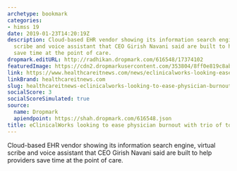 ```yaml
---
archetype: bookmark
categories:
- himss 19
date: 2019-01-23T14:20:19Z
description: Cloud-based EHR vendor showing its information search engine, virtual
  scribe and voice assistant that CEO Girish Navani said are built to help providers
  save time at the point of care.
dropmark.editURL: http://radhikan.dropmark.com/616548/17374102
featuredImage: https://cdn2.dropmarkusercontent.com/353804/8ff0e819c8ab3c5ff09fa75f78caceb024c6f8842c99b8796f11ab5e8e3bd7bb/thumbnail/prizma-2019-device-screenshot_resized_2_0_0.jpg?Expires=1557430063&Signature=Hykjk7XQNGO2zmVopxY8MW50jPnl2Alt1s3TK~bMQ00hT7qy7a3f89-T55kmfXylRmhv-Bnkpiv9pyPwpWFaZ27oVlfLb1HJNpZhlfazEjimWLBgs~3DjouBLoNaUzktpEtQrMMIkx7orR0w60RyXfDhQB0RTpb-6W1V6qOTsuCGNJ3WO-D909H9RPHh1f3lBHkDXf~M2QVG75C-4xwjxY9TCpfjaXGFUv39Pwwhtc5Oac7o~rdYdf214W4N4G0k5reTDv5GQzMvgLkSL6T256iTLEUzitBAkgta4pbO590SAyBTBeHj7JCFEJx0~N0BVp1NFNdVE~z2FWNr1zhf0A__&Key-Pair-Id=APKAITQYWVEN757ZA4KQ
link: https://www.healthcareitnews.com/news/eclinicalworks-looking-ease-physician-burnout-trio-tools-himss19-0
linkBrand: healthcareitnews.com
slug: healthcareitnews-eclinicalworks-looking-to-ease-physician-burnout-with-trio-of-tools-at-himss19
socialScore: 3
socialScoreSimulated: true
source:
  name: Dropmark
  apiendpoint: https://shah.dropmark.com/616548.json
title: eClinicalWorks looking to ease physician burnout with trio of tools at HIMSS19
---
```

Cloud-based EHR vendor showing its information search engine, virtual scribe and voice assistant that CEO Girish Navani said are built to help providers save time at the point of care.